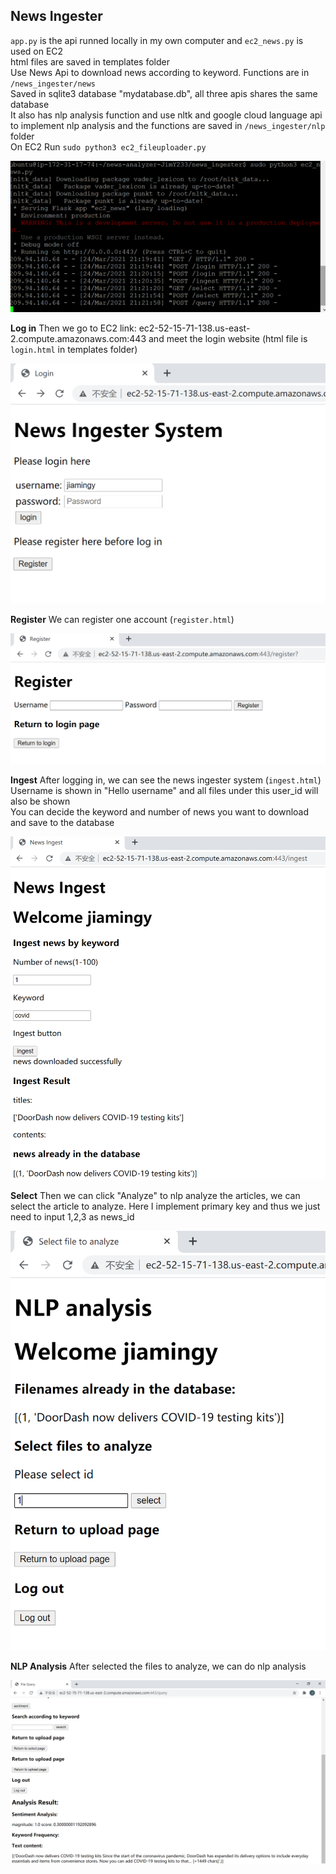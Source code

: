 ## News Ingester 
 
`app.py` is the api runned locally in my own computer and `ec2_news.py` is used on EC2   
html files are saved in templates folder  
Use News Api to download news according to keyword. Functions are in `/news_ingester/news`  
Saved in sqlite3 database "mydatabase.db", all three apis shares the same database   
It also has nlp analysis function and use nltk and google cloud language api to implement nlp analysis and the functions are saved in `/news_ingester/nlp` folder  
On EC2 Run `sudo python3 ec2_fileuploader.py`  
<div align=center><img src="https://github.com/BUEC500C1/news-analyzer-JimY233/blob/main/Figures/ec2_news_run.PNG"/></div>

**Log in**
Then we go to EC2 link:  ec2-52-15-71-138.us-east-2.compute.amazonaws.com:443
and meet the login website (html file is `login.html` in templates folder)  
<div align=center><img src="https://github.com/BUEC500C1/news-analyzer-JimY233/blob/main/Figures/ec2_news_login.PNG"/></div>

**Register**
We can register one account (`register.html`)  
<div align=center><img src="https://github.com/BUEC500C1/news-analyzer-JimY233/blob/main/Figures/ec2_file_register.PNG"/></div>

**Ingest**
After logging in, we can see the news ingester system (`ingest.html`)  
Username is shown in "Hello username" and all files under this user_id will also be shown  
You can decide the keyword and number of news you want to download and save to the database  
<div align=center><img src="https://github.com/BUEC500C1/news-analyzer-JimY233/blob/main/Figures/ec2_news_ingest.PNG"/></div>

**Select**
Then we can click "Analyze" to nlp analyze the articles, we can select the article to analyze. Here I implement primary key and thus we just need to input 1,2,3 as news_id  
<div align=center><img src="https://github.com/BUEC500C1/news-analyzer-JimY233/blob/main/Figures/ec2_news_select.PNG"/></div>

**NLP Analysis**
After selected the files to analyze, we can do nlp analysis  
<div align=center><img src="https://github.com/BUEC500C1/news-analyzer-JimY233/blob/main/Figures/ec2_news_sentiment.PNG"/></div>

